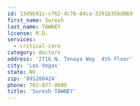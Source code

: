 ```yaml
---
id: 13d9b91c-c762-4c76-84ca-3291b35bd069
first_name: Suresh
last_name: TAWNEY
license: M.D.
services:
  - critical-care
category: doctors
address: '2716 N. Tenaya Way  4th Floor'
city: 'Las Vegas'
state: NV
zip: '891280424'
phone: 702-877-8600
title: 'Suresh TAWNEY'
---
```


